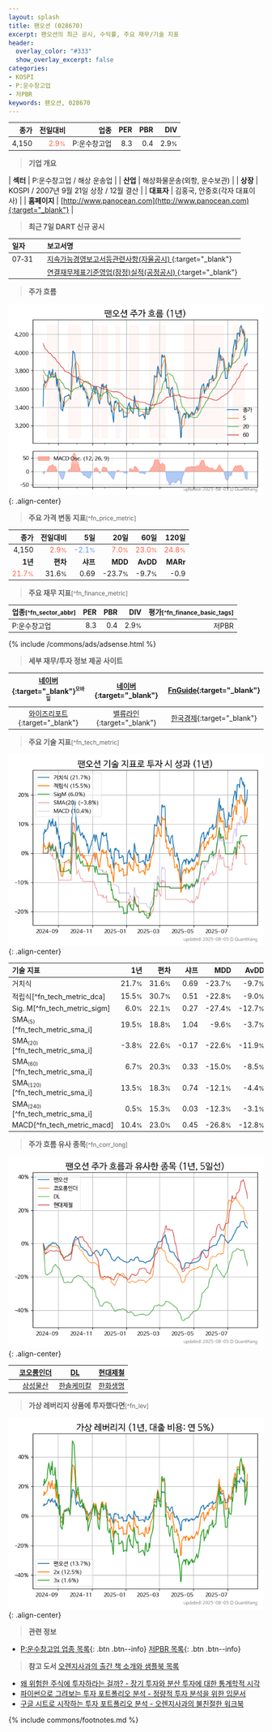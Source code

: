 ```yaml
---
layout: splash
title: 팬오션 (028670)
excerpt: 팬오션의 최근 공시, 수익률, 주요 재무/기술 지표
header:
  overlay_color: "#333"
  show_overlay_excerpt: false
categories:
- KOSPI
- P:운수창고업
- 저PBR
keywords: 팬오션, 028670
---
```


| **종가** | **전일대비** | **업종** | **PER** | **PBR** | **DIV** |
| -------: | -----------: | -------: | ------: | ------: | ------: |
| 4,150 | <span style="color: tomato">2.9<small>%</small></span> | P:운수창고업 | 8.3 | 0.4 | 2.9<small>%</small> |

<!-- more -->


> **기업 개요**<a id="company"></a>

| <span style="white-space:nowrap;">**섹터**</span> | P:운수창고업 / 해상 운송업 |
| <span style="white-space:nowrap;">**산업**</span> | 해상화물운송(외항, 운수보관) |
| <span style="white-space:nowrap;">**상장**</span> | KOSPI / 2007년 9월 21일 상장 / 12월 결산 |
| <span style="white-space:nowrap;">**대표자**</span> | 김홍국, 안중호(각자 대표이사) |
| <span style="white-space:nowrap;">**홈페이지**</span> | [http://www.panocean.com](http://www.panocean.com){:target="_blank"} |


> **최근 7일 DART 신규 공시**<a id="dart"></a>

| **일자** |      | **보고서명** |
| :------- | :--- | :----------- |
| 07&#x2011;31 | | [지속가능경영보고서등관련사항(자율공시)              ](https://dart.fss.or.kr/dsaf001/main.do?rcpNo=20250731800121){:target="_blank"} |
|  | | [연결재무제표기준영업(잠정)실적(공정공시)              ](https://dart.fss.or.kr/dsaf001/main.do?rcpNo=20250731800114){:target="_blank"} |


> **주가 흐름**<a id="price"></a>

![028670](/stock/images/028670.png){: .align-center}


> **주요 가격 변동 지표**<small>[^fn_price_metric]</small>

| **종가** | **전일대비** | **5일** | **20일** | **60일** | **120일** |
| -------: | -----------: | ------: | -------: | -------: | --------: |
| 4,150 | <span style="color: tomato">2.9<small>%</small></span> | <span style="color: cornflowerblue">-2.1<small>%</small></span> | <span style="color: tomato">7.0<small>%</small></span> | <span style="color: tomato">23.0<small>%</small></span> | <span style="color: tomato">24.8<small>%</small></span> |
| **1년** | **편차** | **샤프** | **MDD** | **AvDD** | **MARr** |
| <span style="color: tomato">21.7<small>%</small></span> | 31.6<small>%</small> | 0.69 | -23.7<small>%</small> | -9.7<small>%</small> | -0.9 |


> **주요 재무 지표**<small>[^fn_finance_metric]</small>

| **업종**<small>[^fn_sector_abbr]</small> | **PER** | **PBR** | **DIV** | **평가**<small>[^fn_finance_basic_tags]</small> |
| :--------------------------------------- | ------: | ------: | ------: | ----------------------------------------------: |
| P:운수창고업 | 8.3 | 0.4 | 2.9<small>%</small> | 저PBR |



{% include /commons/ads/adsense.html %}

> **세부 재무/투자 정보 제공 사이트**

| [네이버](https://m.stock.naver.com/domestic/stock/028670/finance/summary){:target="_blank"}<sup><small>모바일</small></sup> | [네이버](https://finance.naver.com/item/coinfo.naver?code=028670){:target="_blank"} | [FnGuide](https://comp.fnguide.com/SVO2/ASP/SVD_Invest.asp?gicode=A028670&MenuYn=Y){:target="_blank"} |
| :---: | :---: | :---: |
| [와이즈리포트](https://comp.wisereport.co.kr/company/c1040001.aspx?cmp_cd=028670){:target="_blank"} | [밸류라인](https://www.valueline.co.kr/finance/summary/028670){:target="_blank"} | [한국경제](https://markets.hankyung.com/stock/028670/financial-summary){:target="_blank"} |


> **주요 기술 지표**<small>[^fn_tech_metric]</small>


![028670](/stock/images/028670_tech.png){: .align-center}

| **기술 지표** | **1년** | **편차** | **샤프** | **MDD** | **AvDD** |
| :------------ | ------: | -----------: | -------: | ------: | -------: |
| 거치식 | 21.7<small>%</small> | 31.6<small>%</small> | 0.69 | -23.7<small>%</small> | -9.7<small>%</small> |
| 적립식[^fn_tech_metric_dca] | 15.5<small>%</small> | 30.7<small>%</small> | 0.51 | -22.8<small>%</small> | -9.0<small>%</small> |
| Sig. M[^fn_tech_metric_sigm] | 6.0<small>%</small> | 22.1<small>%</small> | 0.27 | -27.4<small>%</small> | -12.7<small>%</small> |
| SMA<small><sub>(5)</sub></small>[^fn_tech_metric_sma_i] | 19.5<small>%</small> | 18.8<small>%</small> | 1.04 | -9.6<small>%</small> | -3.7<small>%</small> |
| SMA<small><sub>(20)</sub></small>[^fn_tech_metric_sma_i] | -3.8<small>%</small> | 22.6<small>%</small> | -0.17 | -22.6<small>%</small> | -11.9<small>%</small> |
| SMA<small><sub>(60)</sub></small>[^fn_tech_metric_sma_i] | 6.7<small>%</small> | 20.3<small>%</small> | 0.33 | -15.0<small>%</small> | -8.5<small>%</small> |
| SMA<small><sub>(120)</sub></small>[^fn_tech_metric_sma_i] | 13.5<small>%</small> | 18.3<small>%</small> | 0.74 | -12.1<small>%</small> | -4.4<small>%</small> |
| SMA<small><sub>(240)</sub></small>[^fn_tech_metric_sma_i] | 0.5<small>%</small> | 15.3<small>%</small> | 0.03 | -12.3<small>%</small> | -3.1<small>%</small> |
| MACD[^fn_tech_metric_macd] | 10.4<small>%</small> | 23.0<small>%</small> | 0.45 | -26.8<small>%</small> | -12.8<small>%</small> |


> **주가 흐름 유사 종목**<a id="corr"></a><small>[^fn_corr_long]</small>

![028670](/stock/images/028670_corr.png){: .align-center}

|       | [코오롱인더](/120110/) | [DL](/000210/) | [현대제철](/004020/) |
| :---: | :------------------------------------: | :------------------------------------: | :------------------------------------: |
|       | [삼성물산](/028260/) | [한솔케미칼](/014680/) | [한화생명](/088350/) |


> **가상 레버리지 상품에 투자했다면**<a id="2x"></a><small>[^fn_lev]</small>

![028670](/stock/images/028670_2x.png){: .align-center}


> **관련 정보**

- [P:운수창고업 업종 목록](/stats/sector/kospi_업종_운수창고업_종목/){: .btn .btn--info} [저PBR 목록](/fn/fn_low_pbr/){: .btn .btn--info}

> **참고 도서** [오렌지사과의 출간 책 소개와 샘플북 목록](https://kongdori.tistory.com/691)

- [왜 위험한 주식에 투자하라는 걸까? - 장기 투자와 분산 투자에 대한 통계학적 시각](https://kongdori.tistory.com/421)
- [파이썬으로 그려보는 투자 포트폴리오 분석  - 정량적 투자 분석을 위한 입문서](https://kongdori.tistory.com/643)
- [구글 시트로 시작하는 투자 포트폴리오 분석 - 오렌지사과의 불친절한 워크북](https://kongdori.tistory.com/449)


{% include commons/footnotes.md %}